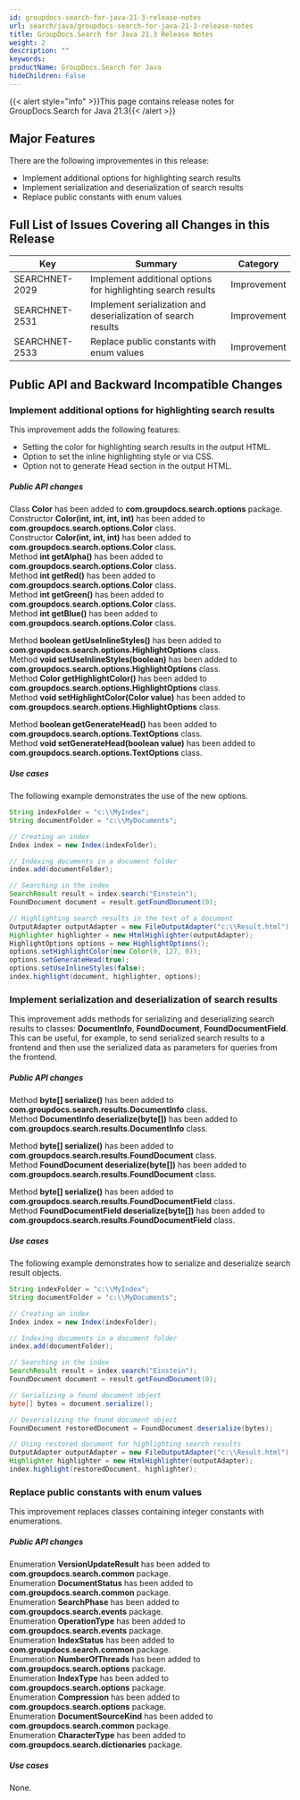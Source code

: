 ```yaml
---
id: groupdocs-search-for-java-21-3-release-notes
url: search/java/groupdocs-search-for-java-21-3-release-notes
title: GroupDocs.Search for Java 21.3 Release Notes
weight: 2
description: ""
keywords: 
productName: GroupDocs.Search for Java
hideChildren: False
---
```

{{< alert style="info" >}}This page contains release notes for GroupDocs.Search for Java 21.3{{< /alert >}}

## Major Features

There are the following improvementes in this release:

- Implement additional options for highlighting search results
- Implement serialization and deserialization of search results
- Replace public constants with enum values

## Full List of Issues Covering all Changes in this Release

| Key | Summary | Category |
| --- | --- | --- |
| SEARCHNET-2029 | Implement additional options for highlighting search results | Improvement |
| SEARCHNET-2531 | Implement serialization and deserialization of search results | Improvement |
| SEARCHNET-2533 | Replace public constants with enum values | Improvement |

## Public API and Backward Incompatible Changes

### Implement additional options for highlighting search results

This improvement adds the following features:
- Setting the color for highlighting search results in the output HTML.
- Option to set the inline highlighting style or via CSS.
- Option not to generate Head section in the output HTML.

##### Public API changes

Class **Color** has been added to **com.groupdocs.search.options** package.  
Constructor **Color(int, int, int, int)** has been added to **com.groupdocs.search.options.Color** class.  
Constructor **Color(int, int, int)** has been added to **com.groupdocs.search.options.Color** class.  
Method **int getAlpha()** has been added to **com.groupdocs.search.options.Color** class.  
Method **int getRed()** has been added to **com.groupdocs.search.options.Color** class.  
Method **int getGreen()** has been added to **com.groupdocs.search.options.Color** class.  
Method **int getBlue()** has been added to **com.groupdocs.search.options.Color** class.

Method **boolean getUseInlineStyles()** has been added to **com.groupdocs.search.options.HighlightOptions** class.  
Method **void setUseInlineStyles(boolean)** has been added to **com.groupdocs.search.options.HighlightOptions** class.  
Method **Color getHighlightColor()** has been added to **com.groupdocs.search.options.HighlightOptions** class.  
Method **void setHighlightColor(Color value)** has been added to **com.groupdocs.search.options.HighlightOptions** class.

Method **boolean getGenerateHead()** has been added to **com.groupdocs.search.options.TextOptions** class.  
Method **void setGenerateHead(boolean value)** has been added to **com.groupdocs.search.options.TextOptions** class.

##### Use cases

The following example demonstrates the use of the new options.

```java
String indexFolder = "c:\\MyIndex";
String documentFolder = "c:\\MyDocuments";

// Creating an index
Index index = new Index(indexFolder);

// Indexing documents in a document folder
index.add(documentFolder);

// Searching in the index
SearchResult result = index.search("Einstein");
FoundDocument document = result.getFoundDocument(0);

// Highlighting search results in the text of a document
OutputAdapter outputAdapter = new FileOutputAdapter("c:\\Result.html");
Highlighter highlighter = new HtmlHighlighter(outputAdapter);
HighlightOptions options = new HighlightOptions();
options.setHighlightColor(new Color(0, 127, 0));
options.setGenerateHead(true);
options.setUseInlineStyles(false);
index.highlight(document, highlighter, options);
```

### Implement serialization and deserialization of search results

This improvement adds methods for serializing and deserializing search results to classes: **DocumentInfo**, **FoundDocument**, **FoundDocumentField**.
This can be useful, for example, to send serialized search results to a frontend and then use the serialized data as parameters for queries from the frontend.

##### Public API changes

Method **byte[] serialize()** has been added to **com.groupdocs.search.results.DocumentInfo** class.  
Method **DocumentInfo deserialize(byte[])** has been added to **com.groupdocs.search.results.DocumentInfo** class.

Method **byte[] serialize()** has been added to **com.groupdocs.search.results.FoundDocument** class.  
Method **FoundDocument deserialize(byte[])** has been added to **com.groupdocs.search.results.FoundDocument** class.

Method **byte[] serialize()** has been added to **com.groupdocs.search.results.FoundDocumentField** class.  
Method **FoundDocumentField deserialize(byte[])** has been added to **com.groupdocs.search.results.FoundDocumentField** class.

##### Use cases

The following example demonstrates how to serialize and deserialize search result objects.

```java
String indexFolder = "c:\\MyIndex";
String documentFolder = "c:\\MyDocuments";

// Creating an index
Index index = new Index(indexFolder);

// Indexing documents in a document folder
index.add(documentFolder);

// Searching in the index
SearchResult result = index.search("Einstein");
FoundDocument document = result.getFoundDocument(0);

// Serializing a found document object
byte[] bytes = document.serialize();

// Deserializing the found document object
FoundDocument restoredDocument = FoundDocument.deserialize(bytes);

// Using restored document for highlighting search results
OutputAdapter outputAdapter = new FileOutputAdapter("c:\\Result.html");
Highlighter highlighter = new HtmlHighlighter(outputAdapter);
index.highlight(restoredDocument, highlighter);
```

### Replace public constants with enum values

This improvement replaces classes containing integer constants with enumerations.

##### Public API changes

Enumeration **VersionUpdateResult** has been added to **com.groupdocs.search.common** package.  
Enumeration **DocumentStatus** has been added to **com.groupdocs.search.common** package.  
Enumeration **SearchPhase** has been added to **com.groupdocs.search.events** package.  
Enumeration **OperationType** has been added to **com.groupdocs.search.events** package.  
Enumeration **IndexStatus** has been added to **com.groupdocs.search.common** package.  
Enumeration **NumberOfThreads** has been added to **com.groupdocs.search.options** package.  
Enumeration **IndexType** has been added to **com.groupdocs.search.options** package.  
Enumeration **Compression** has been added to **com.groupdocs.search.options** package.  
Enumeration **DocumentSourceKind** has been added to **com.groupdocs.search.common** package.  
Enumeration **CharacterType** has been added to **com.groupdocs.search.dictionaries** package.

##### Use cases

None.
